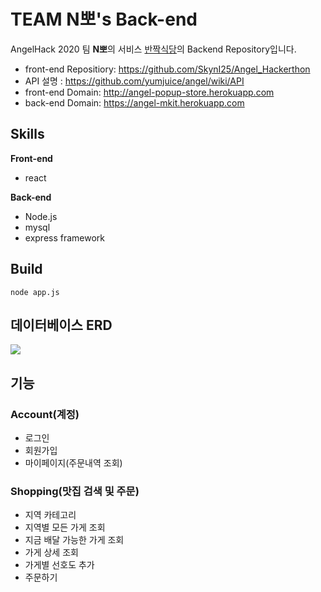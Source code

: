 # TEAM N뽀's Back-end

AngelHack 2020 팀 **N뽀**의 서비스 [반짝식당](http://angel-popup-store.herokuapp.com)의 Backend Repository입니다.

- front-end Repositiory:  https://github.com/SkynI25/Angel_Hackerthon
- API 설명 :  https://github.com/yumjuice/angel/wiki/API
- front-end Domain: http://angel-popup-store.herokuapp.com 
- back-end Domain: https://angel-mkit.herokuapp.com 

## Skills

**Front-end**
- react

**Back-end**
- Node.js
- mysql
- express framework

## Build
`node app.js`

## 데이터베이스 ERD
![](https://user-images.githubusercontent.com/51349332/87877420-2f03e900-ca19-11ea-96a2-8758e026fe40.PNG)



## 기능

### Account(계정)
- 로그인
- 회원가입
- 마이페이지(주문내역 조회)
### Shopping(맛집 검색 및 주문)
- 지역 카테고리
- 지역별 모든 가게 조회
- 지금 배달 가능한 가게 조회
- 가게 상세 조회
- 가게별 선호도 추가
- 주문하기
